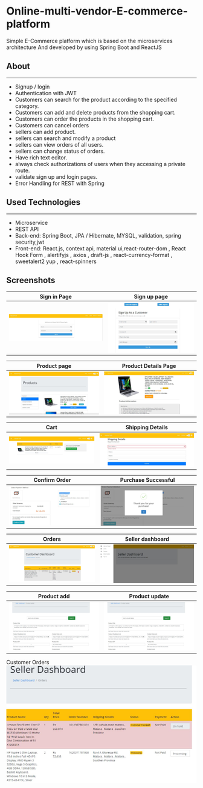 # Online-multi-vendor-E-commerce-platform
Simple E-Commerce platform which is based on the microservices architecture And developed by using Spring Boot and ReactJS

 ## About
 ---

- Signup / login 
- Authentication with JWT 
- Customers can search for the product according to the specified category.
- Customers can add and delete products from the shopping cart.
- Customers can order the products in the shopping cart.
- Customers can cancel orders
- sellers can add product.
- sellers can search and modify a product
- sellers can view orders of all users.
- sellers can change status of orders.
- Have rich text editor.
- always check authorizations of users when they accessing a private route.
- validate sign up and login pages.
- Error Handling for REST with Spring

## Used Technologies
---

- Microservice
- REST API
- Back-end: Spring Boot, JPA / Hibernate, MYSQL, validation, spring security,jwt
- Front-end: React.js, context api, material ui,react-router-dom , React Hook Form , alertifyjs , axios , draft-js , react-currency-format , sweetalert2 yup , react-spinners

## Screenshots

Sign in Page |  Sign up page
:------------------------:|:-------------------------:
![Sign in Page](img/login.JPG)  |  ![ Sign up page](img/signup.JPG)

Product page |  Product Details Page
:------------------------:|:-------------------------:  
![Product page](img/products.JPG)  |  ![product Details page](img/product_more_details.JPG)

Cart  |  Shipping Details 
:------------------------:|:-------------------------:  
![Cart](img/cart.JPG)  |  ![Shipping details](img/shipping_details.JPG)  

Confirm Order  |  Purchase Successful
:------------------------:|:-------------------------:
![Confirm Order](img/confirm_order.JPG)  |  ![purchase successful](img/purchase_success.JPG)

Orders  |  Seller dashboard
:------------------------:|:-------------------------:
![Orders](img/my_orders.JPG)  |  ![seller dashboard](img/sellerdashboard.JPG)

Product add  |  Product update
:------------------------:|:-------------------------:
![Orders](img/product_update.JPG)  |  ![seller dashboard](img/product_update.JPG)

Customer Orders
![Orders](img/customer_orders.JPG)







